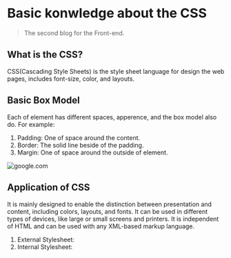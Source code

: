 # Basic konwledge about the CSS

>The second blog for the Front-end.

## What is the CSS?

CSS(Cascading Style Sheets) is the style sheet language for design the web pages, includes font-size, color, and layouts.

## Basic Box Model

Each of element has different spaces, apperence, and the box model also do. For example:

1. Padding: One of space around the content.
2. Border: The solid line beside of the padding.
3. Margin: One of space around the outside of element.

![google.com](https://inknight.cn/pic/note/%E6%A0%87%E5%87%86%E7%9B%92%E6%A8%A1%E5%9E%8B.png)

## Application of CSS

It is mainly designed to enable the distinction between presentation and content, including colors, layouts, and fonts. It can be used in different types of devices, like large or small screens and printers. It is independent of HTML and can be used with any XML-based markup language.

1. External Stylesheet: <link rel="stylesheet" href="xxxx.css">
2. Internal Stylesheet: <style> h1{font-size:30px;}<style>
3. Inline Stylesheet:   <p style="background-color: burlywood; font-size: 10px;">Derek Sun</p>

## CSS‘s operating principle

1. Load HTML
2. Parse HTML>Load CSS>Parse CSS>Attach style to DOM nodes
3. Create DOM tree
4. Display

![google.com](https://user-images.githubusercontent.com/12515800/28882583-3b577798-77de-11e7-9078-24689495b143.jpg)

## CSS selectors

1. CSS Element Selector
2. CSS Id Selector
3. CSS Class Selector
4. CSS Universal Selector
5. CSS Group Selector

![google.com](https://cf.ppt-online.org/files/slide/k/Kbp3XcismqFREgGuz9OBIWY1vDx6MwHVeZQjC5/slide-8.jpg)

### Selectors priority

!important>inline stysheet>id selector>class selector>group selector>element selector>universal selector

